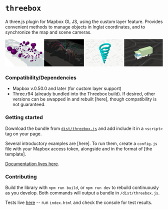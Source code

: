 # `threebox`

A three.js plugin for Mapbox GL JS, using the custom layer feature. Provides convenient methods to manage objects in lnglat coordinates, and to synchronize the map and scene cameras.

<img alt="threebox" src="docs/gallery.jpg">

### Compatibility/Dependencies

- Mapbox v.0.50.0 and later (for custom layer support)
- Three.r94 (already bundled into the Threebox build). If desired, other versions can be swapped in and rebuilt [here], though compatibility is not guaranteed.

### Getting started

Download the bundle from [`dist/threebox.js`](dist/threebox.js) and add include it in a `<script>` tag on your page.

Several introductory examples are [here]. To run them, create a `config.js` file with your Mapbox access token, alongside and in the format of [the template].

[Documentation lives here](docs/Threebox.md).

### Contributing

Build the library with `npm run build`, or `npm run dev` to rebuild continuously as you develop. Both commands will output a bundle in `/dist/threebox.js`.

Tests live [here](tests/) -- run `index.html` and check the console for test results.


